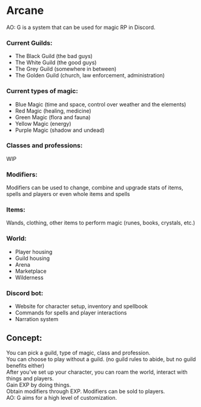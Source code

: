 # Arcane

AO: G is a system that can be used for magic RP in Discord.

### Current Guilds:
+ The Black Guild (the bad guys)
+ The White Guild (the good guys)
+ The Grey Guild (somewhere in between)
+ The Golden Guild (church, law enforcement, administration)

### Current types of magic: 
+ Blue Magic (time and space, control over weather and the elements)
+ Red Magic (healing, medicine)
+ Green Magic (flora and fauna)
+ Yellow Magic (energy)
+ Purple Magic (shadow and undead)

### Classes and professions:
WIP

### Modifiers:
Modifiers can be used to change, combine and upgrade stats of items, spells and players or even whole items and spells

### Items:
Wands, clothing, other items to perform magic (runes, books, crystals, etc.)

### World:
+ Player housing
+ Guild housing
+ Arena
+ Marketplace
+ Wilderness

### Discord bot:
+ Website for character setup, inventory and spellbook
+ Commands for spells and player interactions
+ Narration system

## Concept:
You can pick a guild, type of magic, class and profession.\
You can choose to play without a guild. (no guild rules to abide, but no guild benefits either)\
After you've set up your character, you can roam the world, interact with things and players.\
Gain EXP by doing things.\
Obtain modifiers through EXP. Modifiers can be sold to players.\
AO: G aims for a high level of customization.

